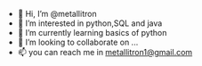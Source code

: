 - 👋 Hi, I’m @metallitron
- 👀 I’m interested in python,SQL and java
- 🌱 I’m currently learning basics of python
- 💞️ I’m looking to collaborate on ...
- 📫 you can reach me in metallitron1@gmail.com

<!---
metallitron/metallitron is a ✨ special ✨ repository because its `README.md` (this file) appears on your GitHub profile.
You can click the Preview link to take a look at your changes.
--->
